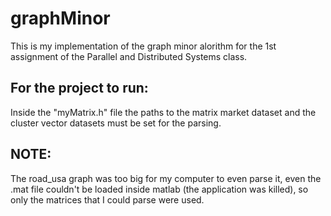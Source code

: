 # graphMinor
This is my implementation of the graph minor alorithm for the 1st assignment of the Parallel and Distributed Systems class.
## For the project to run:
Inside the "myMatrix.h" file the paths to the matrix market dataset and the cluster vector datasets must be set for the parsing.
## NOTE:
The road_usa graph was too big for my computer to even parse it, even the .mat file couldn't be loaded inside matlab (the application was killed), so only the matrices that I could parse were used.
